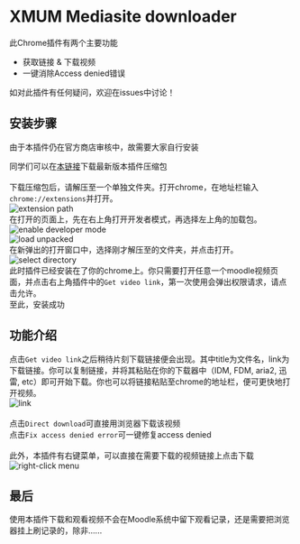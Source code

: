 # XMUM Mediasite downloader

此Chrome插件有两个主要功能
* 获取链接 & 下载视频
* 一键消除Access denied错误

如对此插件有任何疑问，欢迎在issues中讨论！

## 安装步骤

由于本插件仍在官方商店审核中，故需要大家自行安装<br>

同学们可以在[本链接](https://github.com/Flyingblu/XMUM-Mediasite-downloader/releases/download/0.5/Mediasite.downloader.zip)下载最新版本插件压缩包<br><br>
下载压缩包后，请解压至一个单独文件夹。打开chrome，在地址栏输入`chrome://extensions`并打开。<br>
![extension path](https://github.com/Flyingblu/XMUM-Mediasite-downloader/raw/master/images/chrome%20extension.png "extension path")<br>
在打开的页面上，先在右上角打开开发者模式，再选择左上角的加载包。<br>
![enable developer mode](https://github.com/Flyingblu/XMUM-Mediasite-downloader/raw/master/images/developer%20mode.png "enable developer mode")<br>
![load unpacked](https://github.com/Flyingblu/XMUM-Mediasite-downloader/raw/master/images/load%20unpacked.png "load unpacked")<br>
在新弹出的打开窗口中，选择刚才解压至的文件夹，并点击打开。<br>
![select directory](https://github.com/Flyingblu/XMUM-Mediasite-downloader/raw/master/images/select%20directory.png "select directory")<br>
此时插件已经安装在了你的chrome上。你只需要打开任意一个moodle视频页面，并点击右上角插件中的`Get video link`，第一次使用会弹出权限请求，请点击允许。<br>
至此，安装成功<br>

## 功能介绍
点击`Get video link`之后稍待片刻下载链接便会出现。其中title为文件名，link为下载链接。你可以复制链接，并将其粘贴在你的下载器中（IDM, FDM, aria2, 迅雷, etc）即可开始下载。你也可以将链接粘贴至chrome的地址栏，便可更快地打开视频。<br>
![link](https://github.com/Flyingblu/XMUM-Mediasite-downloader/raw/master/images/link.png "link")<br><br>
点击`Direct download`可直接用浏览器下载该视频<br>
点击`Fix access denied error`可一键修复access denied<br><br>
此外，本插件有右键菜单，可以直接在需要下载的视频链接上点击下载<br>
![right-click menu](https://github.com/Flyingblu/XMUM-Mediasite-downloader/raw/master/images/right-click%20menu.png "right-click menu")<br>
## 最后

使用本插件下载和观看视频不会在Moodle系统中留下观看记录，还是需要把浏览器挂上刷记录的，除非......<br>